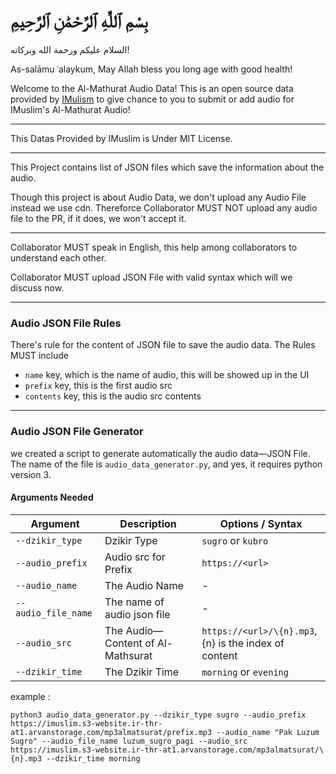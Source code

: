 # بِسْمِ ٱللَّٰهِ ٱلرَّحْمَٰنِ ٱلرَّحِيمِ

السلام عليكم ورحمة الله وبركاته!

As-salāmu ʿalaykum, May Allah bless you long age with good health!

Welcome to the Al-Mathurat Audio Data! This is an open source data provided by [IMulism](https://imuslim.me) to give chance to you to submit or add audio for IMuslim's Al-Mathurat Audio!

---

This Datas Provided by IMuslim is Under MIT License.

---

This Project contains list of JSON files which save the information about the audio.

Though this project is about Audio Data, we don't upload any Audio File instead we use cdn. Thereforce Collaborator MUST NOT upload any audio file to the PR, if it does, we won't accept it.

---

Collaborator MUST speak in English, this help among collaborators to understand each other.

Collaborator MUST upload JSON File with valid syntax which will we discuss now.

---

### Audio JSON File Rules

There's rule for the content of JSON file to save the audio data.
The Rules MUST include

- `name` key, which is the name of audio, this will be showed up in the UI
- `prefix` key, this is the first audio src
- `contents` key, this is the audio src contents

---

### Audio JSON File Generator

we created a script to generate automatically the audio data—JSON File. The name of the file is `audio_data_generator.py`, and yes, it requires python version 3.

#### Arguments Needed

| Argument            | Description                       | Options / Syntax                                      |
| ------------------- | --------------------------------- | ----------------------------------------------------- |
| `--dzikir_type`     | Dzikir Type                       | `sugro` or `kubro`                                    |
| `--audio_prefix`    | Audio src for Prefix              | `https://<url>`                                       |
| `--audio_name`      | The Audio Name                    | -                                                     |
| `--audio_file_name` | The name of audio json file       | -                                                     |
| `--audio_src`       | The Audio—Content of Al-Mathsurat | `https://<url>/\{n}.mp3`, {n} is the index of content |
| `--dzikir_time`     | The Dzikir Time                   | `morning` or `evening`                                |

example :

```
python3 audio_data_generator.py --dzikir_type sugro --audio_prefix https://imuslim.s3-website.ir-thr-at1.arvanstorage.com/mp3almatsurat/prefix.mp3 --audio_name "Pak Luzum Sugro" --audio_file_name luzum_sugro_pagi --audio_src https://imuslim.s3-website.ir-thr-at1.arvanstorage.com/mp3almatsurat/\{n}.mp3 --dzikir_time morning
```
